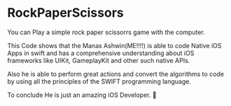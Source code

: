 # RockPaperScissors
You can Play a simple rock paper scissorrs game with the computer.


This Code shows that the Manas Ashwin(ME!!!!) is able to code Native iOS Apps in swift and has a comprehensive understanding about iOS frameworks like UIKit, GameplayKit and other such native APIs.

Also he is able to perform great actions and convert the algorithms to code by using all the principles of the SWIFT programming language.

To conclude
He is just an amazing iOS Developer. 🤖
